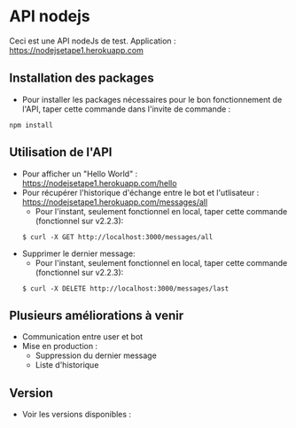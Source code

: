 # API nodejs
Ceci est une API nodeJs de test.
Application : https://nodejsetape1.herokuapp.com


## Installation des packages
* Pour installer les packages nécessaires pour le bon fonctionnement de l'API, taper cette commande dans l'invite de commande :
```
npm install
```
## Utilisation de l'API
* Pour afficher un "Hello World" :
https://nodejsetape1.herokuapp.com/hello
* Pour récupérer l'historique d'échange entre le bot et l'utlisateur : 
https://nodejsetape1.herokuapp.com/messages/all 
  * Pour l'instant, seulement fonctionnel en local, taper cette commande (fonctionnel sur v2.2.3):
  ```
  $ curl -X GET http://localhost:3000/messages/all
  ```
* Supprimer le dernier message: 
  * Pour l'instant, seulement fonctionnel en local, taper cette commande (fonctionnel sur v2.2.3):
  ```
  $ curl -X DELETE http://localhost:3000/messages/last
  ```
## Plusieurs améliorations à venir
* Communication entre user et bot
* Mise en production  : 
  - Suppression du dernier message
  - Liste d'historique

## Version
* Voir les versions disponibles : 


